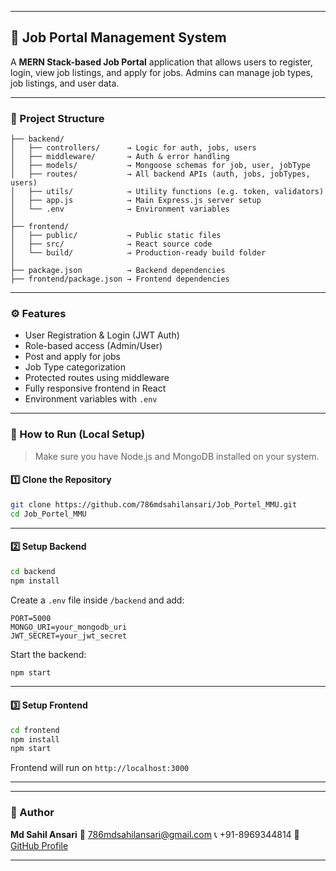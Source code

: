 
---

## 💼 Job Portal Management System

A **MERN Stack-based Job Portal** application that allows users to register, login, view job listings, and apply for jobs. Admins can manage job types, job listings, and user data.

---

### 📁 Project Structure

```
├── backend/
│   ├── controllers/      → Logic for auth, jobs, users
│   ├── middleware/       → Auth & error handling
│   ├── models/           → Mongoose schemas for job, user, jobType
│   ├── routes/           → All backend APIs (auth, jobs, jobTypes, users)
│   ├── utils/            → Utility functions (e.g. token, validators)
│   ├── app.js            → Main Express.js server setup
│   └── .env              → Environment variables
│
├── frontend/
│   ├── public/           → Public static files
│   ├── src/              → React source code
│   └── build/            → Production-ready build folder
│
├── package.json          → Backend dependencies
├── frontend/package.json → Frontend dependencies
```

---

### ⚙️ Features

* User Registration & Login (JWT Auth)
* Role-based access (Admin/User)
* Post and apply for jobs
* Job Type categorization
* Protected routes using middleware
* Fully responsive frontend in React
* Environment variables with `.env`

---

### 🚀 How to Run (Local Setup)

> Make sure you have Node.js and MongoDB installed on your system.

#### 1️⃣ Clone the Repository

```bash
git clone https://github.com/786mdsahilansari/Job_Portel_MMU.git
cd Job_Portel_MMU
```

---

#### 2️⃣ Setup Backend

```bash
cd backend
npm install
```

Create a `.env` file inside `/backend` and add:

```env
PORT=5000
MONGO_URI=your_mongodb_uri
JWT_SECRET=your_jwt_secret
```

Start the backend:

```bash
npm start
```

---

#### 3️⃣ Setup Frontend

```bash
cd frontend
npm install
npm start
```

Frontend will run on `http://localhost:3000`

---

---

### 🙌 Author

**Md Sahil Ansari**
📧 [786mdsahilansari@gmail.com](mailto:786mdsahilansari@gmail.com)
📞 +91-8969344814
🔗 [GitHub Profile](https://github.com/786mdsahilansari)

---

